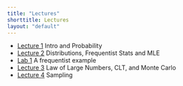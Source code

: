 ```yaml
---
title: "Lectures"
shorttitle: Lectures
layout: "default"
---
```


- [Lecture 1](lecture1.html) Intro and Probability
- [Lecture 2](lecture2.html) Distributions, Frequentist Stats and MLE
- [Lab 1](lab1.html) A frequentist example
- [Lecture 3](lecture3.html) Law of Large Numbers, CLT, and Monte Carlo
- [Lecture 4](lecture4.html) Sampling
